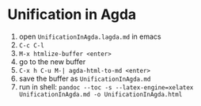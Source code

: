 # Unification in Agda

1. open `UnificationInAgda.lagda.md` in emacs
2. `C-c C-l`
3. `M-x htmlize-buffer <enter>`
4. go to the new buffer
5. `C-x h C-u M-| agda-html-to-md <enter>`
6. save the buffer as `UnificationInAgda.md`
7. run in shell: `pandoc --toc -s --latex-engine=xelatex UnificationInAgda.md -o UnificationInAgda.html`
